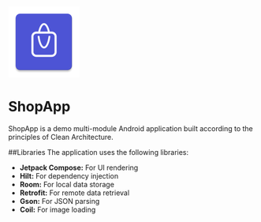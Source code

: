 ![](./app/src/main/res/mipmap-xxhdpi/ic_launcher.png)
# ShopApp
ShopApp is a demo multi-module Android application built according to the principles of Clean Architecture.

##Libraries
The application uses the following libraries:

 - **Jetpack Compose:** For UI rendering
 - **Hilt:** For dependency injection
 - **Room:** For local data storage
 - **Retrofit:** For remote data retrieval
 - **Gson:** For JSON parsing
 - **Coil:** For image loading

